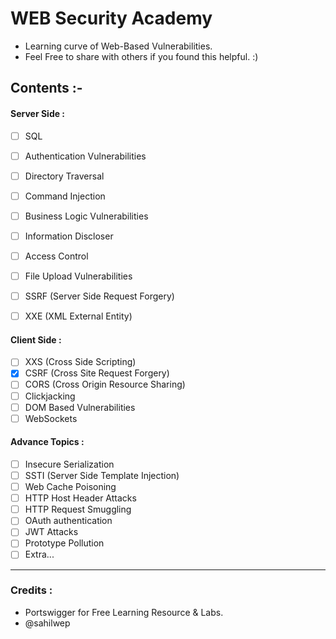 # WEB Security Academy 

* Learning curve of Web-Based Vulnerabilities.
* Feel Free to share with others if you found this helpful. :)

## Contents :-
#### Server Side :
* [ ] SQL
* [ ] Authentication Vulnerabilities
* [ ] Directory Traversal
* [ ] Command Injection
* [ ] Business Logic Vulnerabilities
* [ ] Information Discloser
* [ ] Access Control
* [ ] File Upload Vulnerabilities
* [ ] SSRF (Server Side Request Forgery)
* [ ] XXE (XML External Entity)


#### Client Side :
* [ ] XXS (Cross Side Scripting)
* [x] CSRF (Cross Site Request Forgery)
* [ ] CORS (Cross Origin Resource Sharing)
* [ ] Clickjacking
* [ ] DOM Based Vulnerabilities
* [ ] WebSockets

#### Advance Topics :
* [ ] Insecure Serialization
* [ ] SSTI (Server Side Template Injection)
* [ ] Web Cache Poisoning
* [ ] HTTP Host Header Attacks 
* [ ] HTTP Request Smuggling
* [ ] OAuth authentication
* [ ] JWT Attacks
* [ ] Prototype Pollution
* [ ] Extra...

***

### Credits : 

* Portswigger for Free Learning Resource & Labs.
* @sahilwep 